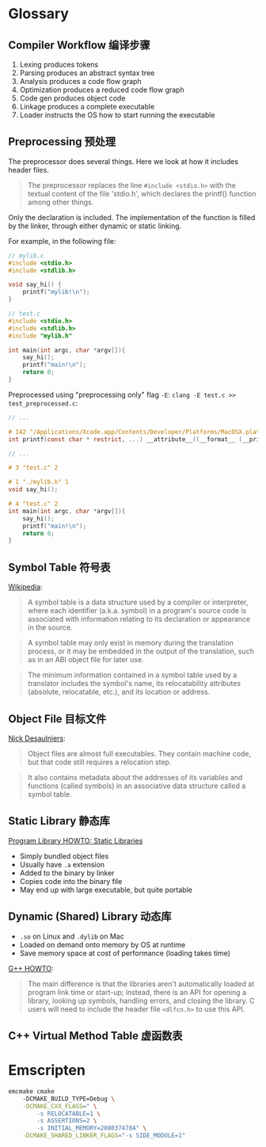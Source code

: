 # Glossary

## Compiler Workflow 编译步骤


1. Lexing produces tokens
2. Parsing produces an abstract syntax tree
3. Analysis produces a code flow graph
4. Optimization produces a reduced code flow graph
5. Code gen produces object code
6. Linkage produces a complete executable
7. Loader instructs the OS how to start running the executable


## Preprocessing 预处理

The preprocessor does several things. Here we look at how it includes header files.

> The preprocessor replaces the line `#include <stdio.h>` with the textual content of the file 'stdio.h', which declares the printf() function among other things.

Only the declaration is included. The implementation of the function is filled by the linker, through either dynamic or static linking.

For example, in the following file:

```C
// mylib.c
#include <stdio.h>
#include <stdlib.h>

void say_hi() {
    printf("mylib!\n");
}

// test.c
#include <stdio.h> 
#include <stdlib.h> 
#include "mylib.h"

int main(int argc, char *argv[]){ 
    say_hi();
    printf("main!\n");
    return 0;
}
```

Preprocessed using "preprocessing only" flag `-E`: `clang -E test.c >> test_preprocessed.c`:

```c
// ...

# 142 "/Applications/Xcode.app/Contents/Developer/Platforms/MacOSX.platform/Developer/SDKs/MacOSX.sdk/usr/include/stdio.h" 3 4
int printf(const char * restrict, ...) __attribute__((__format__ (__printf__, 1, 2)));

// ...

# 3 "test.c" 2

# 1 "./mylib.h" 1
void say_hi();

# 4 "test.c" 2
int main(int argc, char *argv[]){
    say_hi();
    printf("main!\n");
    return 0;
}
```





## Symbol Table 符号表

[Wikipedia](https://en.wikipedia.org/wiki/Symbol_table): 

> A symbol table is a data structure used by a compiler or interpreter, where each identifier (a.k.a. symbol) in a program's source code is associated with information relating to its declaration or appearance in the source. 

> A symbol table may only exist in memory during the translation process, or it may be embedded in the output of the translation, such as in an ABI object file for later use.

> The minimum information contained in a symbol table used by a translator includes the symbol's name, its relocatability attributes (absolute, relocatable, etc.), and its location or address.

## Object File 目标文件

[Nick Desaulniers](http://nickdesaulniers.github.io/blog/2016/08/13/object-files-and-symbols/):

> Object files are almost full executables. They contain machine code, but that code still requires a relocation step. 

> It also contains metadata about the addresses of its variables and functions (called symbols) in an associative data structure called a symbol table. 



## Static Library 静态库

[Program Library HOWTO: Static Libraries](http://tldp.org/HOWTO/Program-Library-HOWTO/static-libraries.html)

- Simply bundled object files
- Usually have `.a` extension
- Added to the binary by linker
- Copies code into the binary file
- May end up with large executable, but quite portable


## Dynamic (Shared) Library 动态库


- `.so` on Linux and `.dylib` on Mac
- Loaded on demand onto memory by OS at runtime
- Save memory space at cost of performance (loading takes time)

[G++ HOWTO](http://tldp.org/HOWTO/Program-Library-HOWTO/dl-libraries.html):
> The main difference is that the libraries aren't automatically loaded at program link time or start-up; instead, there is an API for opening a library, looking up symbols, handling errors, and closing the library. C users will need to include the header file `<dlfcn.h>` to use this API.


## C++ Virtual Method Table 虚函数表




# Emscripten





```bash
emcmake cmake 
    -DCMAKE_BUILD_TYPE=Debug \
    -DCMAKE_CXX_FLAGS=" \
        -s RELOCATABLE=1 \
        -s ASSERTIONS=2 \
        -s INITIAL_MEMORY=2080374784" \
    -DCMAKE_SHARED_LINKER_FLAGS="-s SIDE_MODULE=1"
```